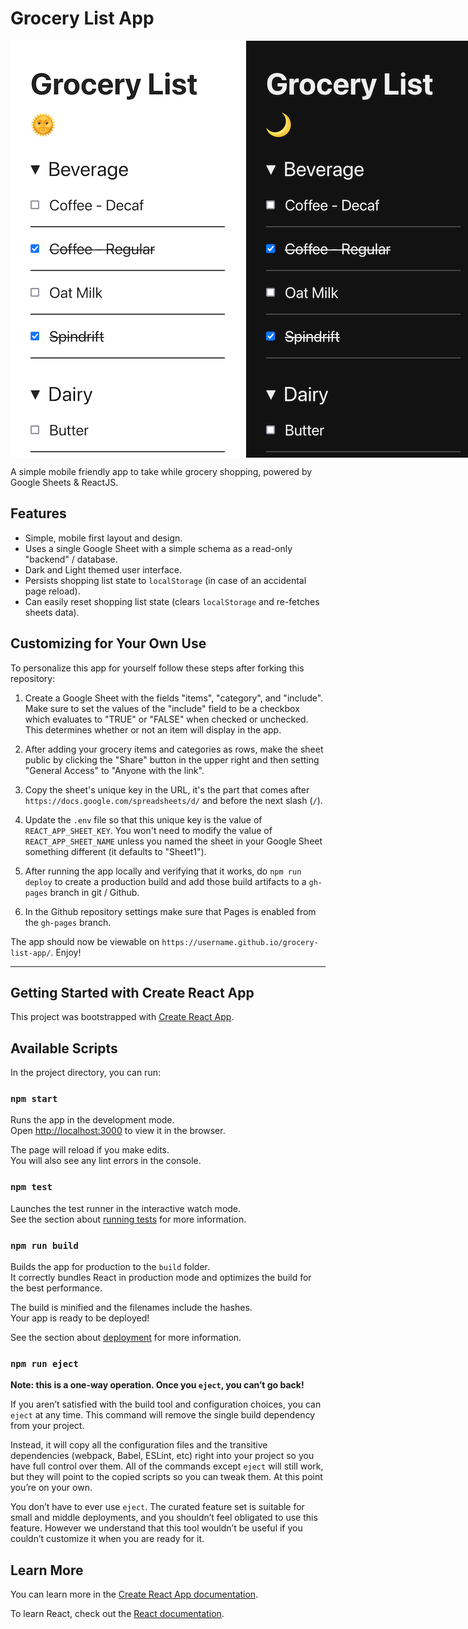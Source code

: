 # Grocery List App

<div style="display:flex; align-items:center;gap:2px">
  <img width="375" height="667" src="./screenshots/grocery-list-app-light-theme.png">
  <img width="375" height="667" src="./screenshots/grocery-list-app-dark-theme.png">
</div>

A simple mobile friendly app to take while grocery shopping, powered by Google Sheets & ReactJS.

## Features
- Simple, mobile first layout and design.
- Uses a single Google Sheet with a simple schema as a read-only "backend" / database.
- Dark and Light themed user interface.
- Persists shopping list state to `localStorage` (in case of an accidental page reload).
- Can easily reset shopping list state (clears `localStorage` and re-fetches sheets data).

## Customizing for Your Own Use

To personalize this app for yourself follow these steps after forking this repository:

1. Create a Google Sheet with the fields "items", "category", and "include". Make sure to set the values of the "include" field to be a checkbox which evaluates to "TRUE" or "FALSE" when checked or unchecked. This determines whether or not an item will display in the app.

2. After adding your grocery items and categories as rows, make the sheet public by clicking the "Share" button in the upper right and then setting "General Access" to "Anyone with the link".

3. Copy the sheet's unique key in the URL, it's the part that comes after `https://docs.google.com/spreadsheets/d/` and before the next slash (`/`).

4. Update the `.env` file so that this unique key is the value of `REACT_APP_SHEET_KEY`. You won't need to modify the value of `REACT_APP_SHEET_NAME` unless you named the sheet in your Google Sheet something different (it defaults to "Sheet1").

5. After running the app locally and verifying that it works, do `npm run deploy` to create a production build and add those build artifacts to a `gh-pages` branch in git / Github.

6. In the Github repository settings make sure that Pages is enabled from the `gh-pages` branch.

The app should now be viewable on `https://username.github.io/grocery-list-app/`. Enjoy!

---

## Getting Started with Create React App

This project was bootstrapped with [Create React App](https://github.com/facebook/create-react-app).

## Available Scripts

In the project directory, you can run:

### `npm start`

Runs the app in the development mode.\
Open [http://localhost:3000](http://localhost:3000) to view it in the browser.

The page will reload if you make edits.\
You will also see any lint errors in the console.

### `npm test`

Launches the test runner in the interactive watch mode.\
See the section about [running tests](https://facebook.github.io/create-react-app/docs/running-tests) for more information.

### `npm run build`

Builds the app for production to the `build` folder.\
It correctly bundles React in production mode and optimizes the build for the best performance.

The build is minified and the filenames include the hashes.\
Your app is ready to be deployed!

See the section about [deployment](https://facebook.github.io/create-react-app/docs/deployment) for more information.

### `npm run eject`

**Note: this is a one-way operation. Once you `eject`, you can’t go back!**

If you aren’t satisfied with the build tool and configuration choices, you can `eject` at any time. This command will remove the single build dependency from your project.

Instead, it will copy all the configuration files and the transitive dependencies (webpack, Babel, ESLint, etc) right into your project so you have full control over them. All of the commands except `eject` will still work, but they will point to the copied scripts so you can tweak them. At this point you’re on your own.

You don’t have to ever use `eject`. The curated feature set is suitable for small and middle deployments, and you shouldn’t feel obligated to use this feature. However we understand that this tool wouldn’t be useful if you couldn’t customize it when you are ready for it.

## Learn More

You can learn more in the [Create React App documentation](https://facebook.github.io/create-react-app/docs/getting-started).

To learn React, check out the [React documentation](https://reactjs.org/).
